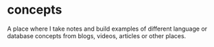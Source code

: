 # concepts

A place where I take notes and build examples of different language or database concepts from blogs, videos, articles or other places.